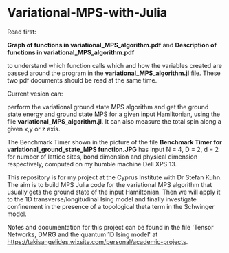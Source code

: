 # Variational-MPS-with-Julia

Read first:

**Graph of functions in variational_MPS_algorithm.pdf** and **Description of functions in variational_MPS_algorithm.pdf**

to understand which function calls which and how the variables created are passed around the program in the **variational_MPS_algorithm.jl** file. These two pdf documents should be read at the same time.

Current vesion can: 

perform the variational ground state MPS algorithm and get the ground state energy and ground state MPS for a given input Hamiltonian, using the file **variational_MPS_algorithm.jl**. It can also measure the total spin along a given x,y or z axis.

The Benchmark Timer shown in the picture of the file **Benchmark Timer for variational_ground_state_MPS function.JPG** has input N = 4, D = 2, d = 2 for number of lattice sites, bond dimension and physical dimension respectively, computed on my humble machine Dell XPS 13.

This repository is for my project at the Cyprus Institute with Dr Stefan Kuhn. The aim is to build MPS Julia code for the variational MPS algorithm that usually
gets the ground state of the input Hamiltonian. Then we will apply it to the 1D transverse/longitudinal Ising model and finally investigate confinement in the presence
of a topological theta term in the Schwinger model.

Notes and documentation for this project can be found in the file 'Tensor Networks, DMRG and the quantum 1D Ising model' at https://takisangelides.wixsite.com/personal/academic-projects.
